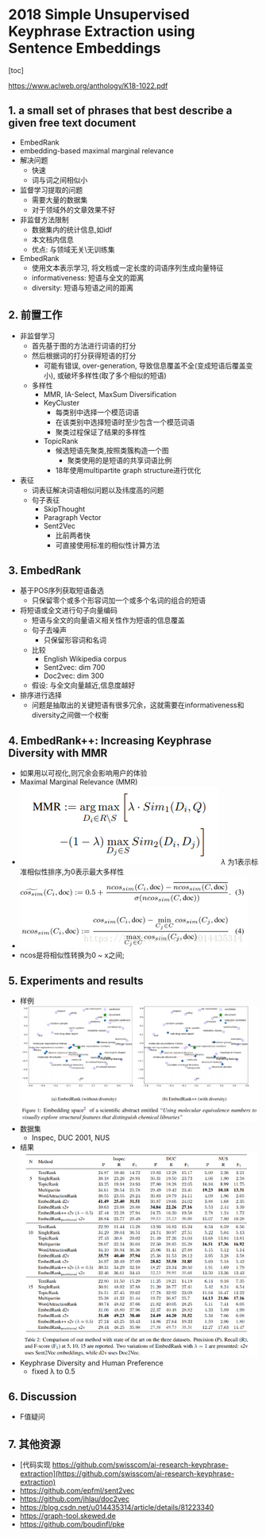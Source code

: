 # 2018 Simple Unsupervised Keyphrase Extraction using Sentence Embeddings

[toc]

https://www.aclweb.org/anthology/K18-1022.pdf

## 1. a small set of phrases that best describe a given free text document
  - EmbedRank
  - embedding-based maximal marginal relevance
  - 解决问题
    - 快速
    - 词与词之间相似小
  - 监督学习提取的问题
    - 需要大量的数据集
    - 对于领域外的文章效果不好
  - 非监督方法限制
    - 数据集内的统计信息,如idf
    - 本文档内信息
    - 优点: 与领域无关\无训练集
  - EmbedRank
    - 使用文本表示学习, 将文档或一定长度的词语序列生成向量特征
    - informativeness: 短语与全文的距离
    - diversity: 短语与短语之间的距离
## 2. 前置工作
  - 非监督学习
    - 首先基于图的方法进行词语的打分
    - 然后根据词的打分获得短语的打分
      - 可能有错误, over-generation, 导致信息覆盖不全(变成短语后覆盖变小), 或破坏多样性(取了多个相似的短语)
    - 多样性
      - MMR, IA-Select, MaxSum Diversification
      - KeyCluster
        - 每类别中选择一个模范词语
        - 在该类别中选择短语时至少包含一个模范词语
        - 聚类过程保证了结果的多样性
      - TopicRank
        - 候选短语先聚类,按照类簇构造一个图
          - 聚类使用的是短语的共享词语比例
        - 18年使用multipartite graph structure进行优化
  - 表征
    - 词表征解决词语相似问题以及纬度高的问题
    - 句子表征
      - SkipThought
      - Paragraph Vector
      - Sent2Vec
        - 比前两者快
        - 可直接使用标准的相似性计算方法
## 3. EmbedRank
  - 基于POS序列获取短语备选
    - 只保留零个或多个形容词加一个或多个名词的组合的短语
  - 将短语或全文进行句子向量编码
    - 短语与全文的向量语义相关性作为短语的信息覆盖
    - 句子去噪声
      - 只保留形容词和名词  
    - 比较
      - English Wikipedia corpus
      - Sent2vec: dim 700
      - Doc2vec: dim 300
    - 假设: 与全文向量越近,信息度越好
  - 排序进行选择
    - 问题是抽取出的关键短语有很多冗余，这就需要在informativeness和diversity之间做一个权衡
## 4. EmbedRank++: Increasing Keyphrase Diversity with MMR
  - 如果用以可视化,则冗余会影响用户的体验
  - Maximal Marginal Relevance (MMR)
  - ![](../../images/d0001/2019-11-08-10-43-44.png) 
    $\lambda$ 为1表示标准相似性排序,为0表示最大多样性
  - ![](../../images/d0001/20180726165611693.png)
  - ncos是将相似性转换为0 ~ x之间; 
## 5. Experiments and results
   - 样例
   ![](../../images/d0001/071945141708511.png)
   - 数据集
     - Inspec, DUC 2001, NUS
   - 结果
     ![](../../images/d0001/2019-11-08-11-05-59.png)
   - Keyphrase Diversity and Human Preference
     -  fixed λ to 0.5
## 6. Discussion
   - F值疑问
## 7. 其他资源
- [代码实现 https://github.com/swisscom/ai-research-keyphrase-extraction](https://github.com/swisscom/ai-research-keyphrase-extraction)
- [https://github.com/epfml/sent2vec ](https://github.com/epfml/sent2vec)
- [https://github.com/jhlau/doc2vec ](https://github.com/jhlau/doc2vec)
- https://blog.csdn.net/u014435314/article/details/81223340
- https://graph-tool.skewed.de
- https://github.com/boudinfl/pke